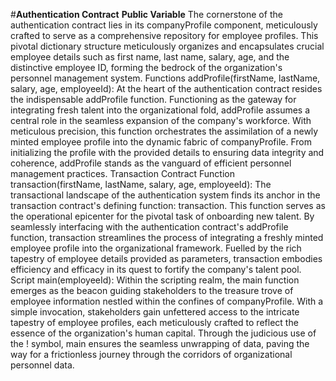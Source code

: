 #**Authentication Contract**
**Public Variable**
The cornerstone of the authentication contract lies in its companyProfile component, meticulously crafted to serve as a comprehensive repository for employee profiles. This pivotal dictionary structure meticulously organizes and encapsulates crucial employee details such as first name, last name, salary, age, and the distinctive employee ID, forming the bedrock of the organization's personnel management system.
Functions
addProfile(firstName, lastName, salary, age, employeeId):
At the heart of the authentication contract resides the indispensable addProfile function. Functioning as the gateway for integrating fresh talent into the organizational fold, addProfile assumes a central role in the seamless expansion of the company's workforce. With meticulous precision, this function orchestrates the assimilation of a newly minted employee profile into the dynamic fabric of companyProfile. From initializing the profile with the provided details to ensuring data integrity and coherence, addProfile stands as the vanguard of efficient personnel management practices.
Transaction Contract
Function
transaction(firstName, lastName, salary, age, employeeId):
The transactional landscape of the authentication system finds its anchor in the transaction contract's defining function: transaction. This function serves as the operational epicenter for the pivotal task of onboarding new talent. By seamlessly interfacing with the authentication contract's addProfile function, transaction streamlines the process of integrating a freshly minted employee profile into the organizational framework. Fuelled by the rich tapestry of employee details provided as parameters, transaction embodies efficiency and efficacy in its quest to fortify the company's talent pool.
Script
main(employeeId):
Within the scripting realm, the main function emerges as the beacon guiding stakeholders to the treasure trove of employee information nestled within the confines of companyProfile. With a simple invocation, stakeholders gain unfettered access to the intricate tapestry of employee profiles, each meticulously crafted to reflect the essence of the organization's human capital. Through the judicious use of the ! symbol, main ensures the seamless unwrapping of data, paving the way for a frictionless journey through the corridors of organizational personnel data.

